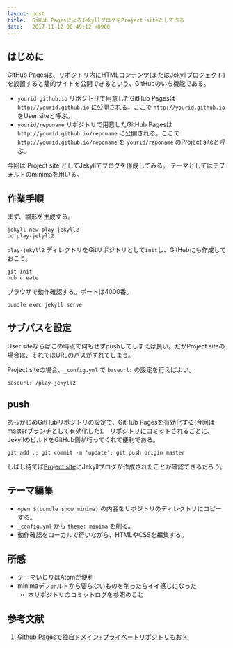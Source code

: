 ```yaml
---
layout: post
title:  GiHub PagesによるJekyllブログをProject siteとして作る
date:   2017-11-12 00:49:12 +0900
---
```


## はじめに
GitHub Pagesは、リポジトリ内にHTMLコンテンツ(またはJekyllプロジェクト)を設置すると静的サイトを公開できるという、GitHubのいち機能である。

- `yourid.github.io` リポジトリで用意したGitHub Pagesは `http://yourid.github.io` に公開される。ここで `http://yourid.github.io` をUser siteと呼ぶ。
- `yourid/reponame` リポジトリで用意したGitHub Pagesは `http://yourid.github.io/reponame` に公開される。ここで `http://yourid.github.io/reponame` を `yourid/reponame` のProject siteと呼ぶ。

今回は Project site としてJekyllでブログを作成してみる。
テーマとしてはデフォルトのminimaを用いる。

## 作業手順

まず、雛形を生成する。

```
jekyll new play-jekyll2
cd play-jekyll2
```

`play-jekyll2` ディレクトリをGitリポジトリとして`init`し、GitHubにも作成しておこう。

```
git init
hub create
```

ブラウザで動作確認する。ポートは4000番。

```
bundle exec jekyll serve
```

## サブパスを設定

User siteならばこの時点で何もせずpushしてしまえば良い。だがProject siteの場合は、それではURLのパスがずれてしまう。

Project siteの場合、`_config.yml` で `baseurl:` の設定を行えばよい。

```
baseurl: /play-jekyll2
```

## push

あらかじめGitHubリポジトリの設定で、GitHub Pagesを有効化する(今回はmasterブランチとして有効化した)。
リポジトリにコミットされるごとに、JekyllのビルドをGitHub側が行ってくれて便利である。

```
git add .; git commit -m 'update'; git push origin master
```

しばし待てば[Project site](https://kuronat.github.io/play-jekyll2/)にJekyllブログが作成されたことが確認できるだろう。

## テーマ編集

- `open $(bundle show minima)` の内容をリポジトリのディレクトリにコピーする。
- `_config.yml` から `theme: minima` を削る。
- 動作確認をローカルで行いながら、HTMLやCSSを編集する。

## 所感

- テーマいじりはAtomが便利
- minimaデフォルトから要らないものを削ったらイイ感じになった
  - 本リポジトリのコミットログを参照のこと

## 参考文献

1. [Github Pagesで独自ドメイン+プライベートリポジトリもおｋ](http://sonson.jp/blog/2015/01/17/githubpages/)
